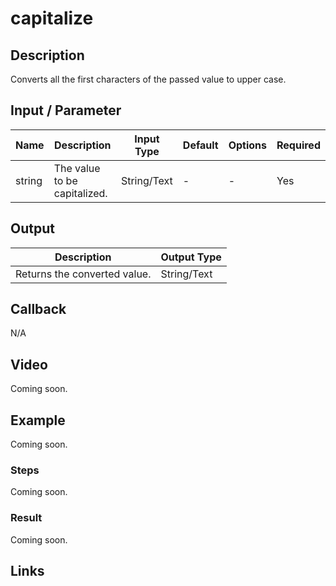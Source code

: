 ﻿# capitalize

## Description

Converts all the first characters of the passed value to upper case.

## Input / Parameter

| Name | Description | Input Type | Default | Options | Required |
| ------ | ------ | ------ | ------ | ------ | ------ |
| string | The value to be capitalized. | String/Text | - | - | Yes |

## Output

| Description | Output Type |
| ------ | ------ |
| Returns the converted value. | String/Text |

## Callback

N/A

## Video

Coming soon.

## Example

Coming soon.

### Steps

Coming soon.

### Result

Coming soon.

## Links
